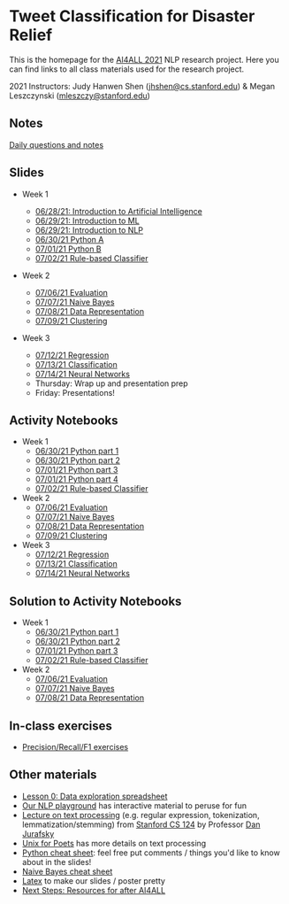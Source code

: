 # Tweet Classification for Disaster Relief

This is the homepage for the [AI4ALL 2021](http://ai4all.stanford.edu/) NLP research project. 
Here you can find links to all class materials used for the research project.

2021 Instructors: Judy Hanwen Shen (jhshen@cs.stanford.edu) & Megan Leszczynski (mleszczy@stanford.edu)
## Notes
[Daily questions and notes](https://docs.google.com/document/d/1dqfdP8IyviPkYcNayllUrKIWHranHyTtwi4ckUopt8M/edit?usp=sharing) 
## Slides
* Week 1
    * [06/28/21: Introduction to Artificial Intelligence](https://docs.google.com/presentation/d/1KA4lu7CFyZADAxhTg5OQnRKf2I2YKCeRDBI0bZoLUAc/edit?usp=sharing) 
    * [06/29/21: Introduction to ML](https://drive.google.com/file/d/1b5_PAujVMgNH5Te50JPvWAQ0mB-Aonu6/view?usp=sharing) 
    * [06/29/21: Introduction to NLP](https://docs.google.com/presentation/d/1uqe19SWVmEEgXPAIQOBniSXiB3UgVwsHcBgrHAQla58/edit?usp=sharing) 
   * [06/30/21 Python A](https://drive.google.com/file/d/1fcP4D1gPRtDNyQARyJFx5-YIjxMSUOaj/view?usp=sharing)
   * [07/01/21 Python B](https://docs.google.com/presentation/d/19kdw1a7KEVHu-Qa9dSALbV0I3rH7oZnIRVtxYxfLkq0/edit?usp=sharing)
   * [07/02/21 Rule-based Classifier](https://docs.google.com/presentation/d/1u0pUub_B1HYn59-Lq8btwePiWTFOuC20TfUYXUo77cQ/edit?usp=sharing)
* Week 2
   * [07/06/21 Evaluation](https://docs.google.com/presentation/d/1J-H1W1nAQtwk0X_CXcre5ywmQc6U_KlETI0p7kJJN4Y/edit?usp=sharing)
   * [07/07/21 Naive Bayes](https://docs.google.com/presentation/u/0/d/19gQRRcbxquzQCRoS8LeL-1z1nZdauzhEQWvxyFdvdms/edit)
   * [07/08/21 Data Representation](https://docs.google.com/presentation/d/12ug_kgm8UI4ZBS0XhMywlFqxlA5O5lpWGQWdJquvSws/edit?usp=sharing) 
   * [07/09/21 Clustering](https://docs.google.com/presentation/d/15aezcsjfvMvD4wpxKLfuUXbocNx8Fc0ICHjBGjKwp5s/edit?usp=sharing) 

* Week 3
   * [07/12/21 Regression](https://docs.google.com/presentation/d/1A6zZ11HMCr7Jyr_xZYRHsZpZ5WHt5tu06Dqh1OqtbWg/edit?usp=sharing)
   * [07/13/21 Classification](https://docs.google.com/presentation/u/0/d/1dTtsv1oneEyvfIVbVhg6xiUjXqFDRIlCoxsLVE1LoBQ/edit)
   * [07/14/21 Neural Networks](https://docs.google.com/presentation/d/1MuU_5QAXrPlSNmwkzfYiNcLWGAd3vCTvIoNsWMu7y9I/edit?usp=sharing)
    * Thursday: Wrap up and presentation prep 
    * Friday: Presentations!

## Activity Notebooks 
* Week 1 
   * [06/30/21 Python part 1](https://colab.research.google.com/drive/1TTikbtYXzwRCctC0P5HWoB4hQbLxMehT)
   * [06/30/21 Python part 2](https://colab.research.google.com/drive/1cr-ffbJmcE-ABg_YGRuAqSdIyun_j-U2) 
   * [07/01/21 Python part 3](https://colab.research.google.com/drive/1xTPiRW3drmnBq8N2RDRq0z-7-6gqxkFv)
   * [07/01/21 Python part 4](https://colab.research.google.com/drive/122ZaJ43hpY_h0BegP5ePfr6HKgPvSKJ2?usp=sharing)
   * [07/02/21 Rule-based Classifier](https://colab.research.google.com/drive/1k8jRfxaS_N1IkPkb3Jy2nes7xCmWgys4)
* Week 2
   * [07/06/21 Evaluation](https://colab.research.google.com/drive/1scAcfevrH00jKL1oSsKdRvCu_iYjUm95)
   * [07/07/21 Naive Bayes](https://colab.research.google.com/drive/1rjArZIpp1LAIsRsHvY7MfD5koLEUZRCH)
   * [07/08/21 Data Representation](https://colab.research.google.com/drive/1RS4UIL1sKw4hQ4xhBlAyZ4FHGj8nZGPP?usp=sharing) 
   * [07/09/21 Clustering](https://colab.research.google.com/drive/1Z2y7PG0vxMqhrd4Uq9Wn0UWuxvw8x9ZS) 
* Week 3
   * [07/12/21 Regression](https://colab.research.google.com/drive/1xh908m_japnXYF6InscmV_BKvxjUelom)
   * [07/13/21 Classification](https://colab.research.google.com/drive/1kBswUcK3GipIkK3xDw8W5dFUM6dqxAlb)
   * [07/14/21 Neural Networks](https://colab.research.google.com/drive/1iADAPBbcgzFv6SOwsU2wWXztJTo_YGt0)

## Solution to Activity Notebooks 
* Week 1 
   * [06/30/21 Python part 1](https://colab.research.google.com/drive/1658Jfhh6IKNIjssLW6bFW2XvxwNRS7Js)
   * [06/30/21 Python part 2](https://colab.research.google.com/drive/1Xg49xqJGfJBeJ8-2XktNdaR5IMW1TlD5) 
   * [07/01/21 Python part 3](https://colab.research.google.com/drive/1ArCG9hXrYdowFKUp9A6-rPTrxbx1xIOR)
   * [07/02/21 Rule-based Classifier](https://colab.research.google.com/drive/1EmXE0iMr4QW3yRM0uubqwwgRfmaej7f1)
* Week 2
   * [07/06/21 Evaluation](https://colab.research.google.com/drive/1o_FS00RKkXD52XAbwm5eEyonirp9XLrn)
   * [07/07/21 Naive Bayes](https://colab.research.google.com/drive/1A15VFRf33LyQvTleWskz4zn2XX7zKWbT?usp=sharing)
   * [07/08/21 Data Representation](https://colab.research.google.com/drive/19I0gBZsl4SHpEWCutbPH3YVCmT0pfLf_?usp=sharing)


## In-class exercises 
* [Precision/Recall/F1 exercises](https://docs.google.com/document/d/15wFUFR_5TGDoTvtHq_GympeO_0GOrlRkDGkOkEQ28fQ/edit?usp=sharing) 


## Other materials
* [Lesson 0: Data exploration spreadsheet](https://docs.google.com/spreadsheets/d/1EC83i5jhi5TjQTT4XN0v4CScZcie9WloASPGSEdJ2mY/edit?usp=sharing)
* [Our NLP playground](https://docs.google.com/document/d/1sQRM3exnko5kmz3yqWHN3eQ6Oc0-fqrf4LKVWpUGPuQ/edit?usp=sharing) has interactive material to peruse for fun
* [Lecture on text processing](https://web.stanford.edu/class/cs124/lec/textprocessingboth.pdf) (e.g. regular expression, tokenization, lemmatization/stemming) from [Stanford CS 124](http://web.stanford.edu/class/cs124/#schedule) by Professor [Dan Jurafsky](https://web.stanford.edu/~jurafsky/)
* [Unix for Poets](https://web.stanford.edu/class/cs124/kwc-unix-for-poets.pdf) has more details on text processing
* [Python cheat sheet](https://docs.google.com/presentation/d/1ToMvqhFXC9XJgsqqSDhzhaIaSqWxnYAdp5sDYrfmj-I/edit?usp=sharing): feel free put comments / things you'd like to know about in the slides!
* [Naive Bayes cheat sheet](https://docs.google.com/document/d/1Z6WnbCQYtOsaoFAZc4VdXtCc9edGIlPBX9CulSwBVgo/edit)
* [Latex](http://latex2png.com/) to make our slides / poster pretty
* [Next Steps: Resources for after AI4ALL](https://docs.google.com/document/d/1_byDijN6Mc0Gk7phL5e5dmVuhyMkkZDNoEsXXvnfzPw/edit?usp=sharing)



